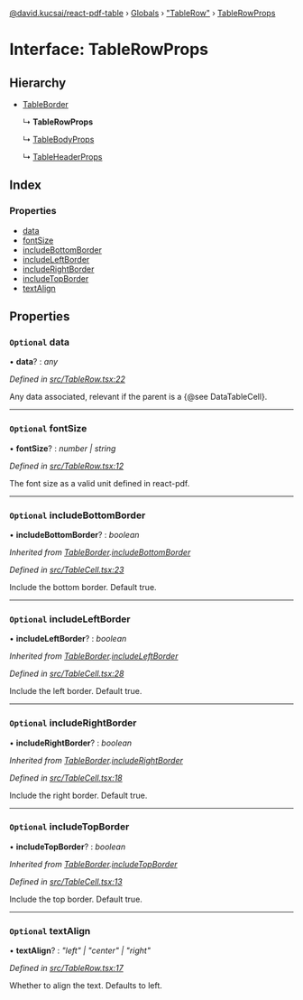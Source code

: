 [@david.kucsai/react-pdf-table](../README.md) › [Globals](../globals.md) › ["TableRow"](../modules/_tablerow_.md) › [TableRowProps](_tablerow_.tablerowprops.md)

# Interface: TableRowProps

## Hierarchy

* [TableBorder](_tablecell_.tableborder.md)

  ↳ **TableRowProps**

  ↳ [TableBodyProps](_tablebody_.tablebodyprops.md)

  ↳ [TableHeaderProps](_tableheader_.tableheaderprops.md)

## Index

### Properties

* [data](_tablerow_.tablerowprops.md#optional-data)
* [fontSize](_tablerow_.tablerowprops.md#optional-fontsize)
* [includeBottomBorder](_tablerow_.tablerowprops.md#optional-includebottomborder)
* [includeLeftBorder](_tablerow_.tablerowprops.md#optional-includeleftborder)
* [includeRightBorder](_tablerow_.tablerowprops.md#optional-includerightborder)
* [includeTopBorder](_tablerow_.tablerowprops.md#optional-includetopborder)
* [textAlign](_tablerow_.tablerowprops.md#optional-textalign)

## Properties

### `Optional` data

• **data**? : *any*

*Defined in [src/TableRow.tsx:22](https://github.com/dmk99/react-pdf-table/blob/875b9cf/src/TableRow.tsx#L22)*

Any data associated, relevant if the parent is a {@see DataTableCell}.

___

### `Optional` fontSize

• **fontSize**? : *number | string*

*Defined in [src/TableRow.tsx:12](https://github.com/dmk99/react-pdf-table/blob/875b9cf/src/TableRow.tsx#L12)*

The font size as a valid unit defined in react-pdf.

___

### `Optional` includeBottomBorder

• **includeBottomBorder**? : *boolean*

*Inherited from [TableBorder](_tablecell_.tableborder.md).[includeBottomBorder](_tablecell_.tableborder.md#optional-includebottomborder)*

*Defined in [src/TableCell.tsx:23](https://github.com/dmk99/react-pdf-table/blob/875b9cf/src/TableCell.tsx#L23)*

Include the bottom border. Default true.

___

### `Optional` includeLeftBorder

• **includeLeftBorder**? : *boolean*

*Inherited from [TableBorder](_tablecell_.tableborder.md).[includeLeftBorder](_tablecell_.tableborder.md#optional-includeleftborder)*

*Defined in [src/TableCell.tsx:28](https://github.com/dmk99/react-pdf-table/blob/875b9cf/src/TableCell.tsx#L28)*

Include the left border. Default true.

___

### `Optional` includeRightBorder

• **includeRightBorder**? : *boolean*

*Inherited from [TableBorder](_tablecell_.tableborder.md).[includeRightBorder](_tablecell_.tableborder.md#optional-includerightborder)*

*Defined in [src/TableCell.tsx:18](https://github.com/dmk99/react-pdf-table/blob/875b9cf/src/TableCell.tsx#L18)*

Include the right border. Default true.

___

### `Optional` includeTopBorder

• **includeTopBorder**? : *boolean*

*Inherited from [TableBorder](_tablecell_.tableborder.md).[includeTopBorder](_tablecell_.tableborder.md#optional-includetopborder)*

*Defined in [src/TableCell.tsx:13](https://github.com/dmk99/react-pdf-table/blob/875b9cf/src/TableCell.tsx#L13)*

Include the top border. Default true.

___

### `Optional` textAlign

• **textAlign**? : *"left" | "center" | "right"*

*Defined in [src/TableRow.tsx:17](https://github.com/dmk99/react-pdf-table/blob/875b9cf/src/TableRow.tsx#L17)*

Whether to align the text. Defaults to left.
